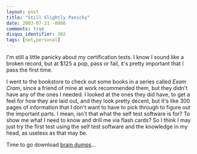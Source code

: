 ```yaml
---
layout: post
title: "Still Slightly Panicky"
date: 2003-07-21 -0800
comments: true
disqus_identifier: 302
tags: [net,personal]
---
```

I'm still a little panicky about my certification tests. I know I sound
like a broken record, but at $125 a pop, pass or fail, it's pretty
important that I pass the first time.

 I went to the bookstore to check out some books in a series called
*Exam Cram*, since a friend of mine at work recommended them, but they
didn't have any of the ones I needed. I looked at the ones they did
have, to get a feel for how they are laid out, and they look pretty
decent, but it's like 300 pages of information that I don't want to have
to pick through to figure out the important parts. I mean, isn't that
what the self test software is for? To show me what I need to know and
drill me via flash cards? So I think I may just try the first test using
the self test software and the knowledge in my head, as useless as that
may be.

 Time to go download [brain dumps](http://www.mcsebraindumps.com)...
